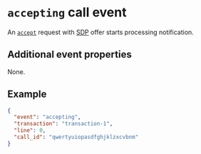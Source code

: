 # `accepting` call event

An [`accept`](../../requests/call/accept.md) request with [SDP](https://developer.mozilla.org/en-US/docs/Glossary/SDP) offer starts processing notification.

## Additional event properties

None.

## Example

```json
{
  "event": "accepting",
  "transaction": "transaction-1",
  "line": 0,
  "call_id": "qwertyuiopasdfghjklzxcvbnm"
}
```
